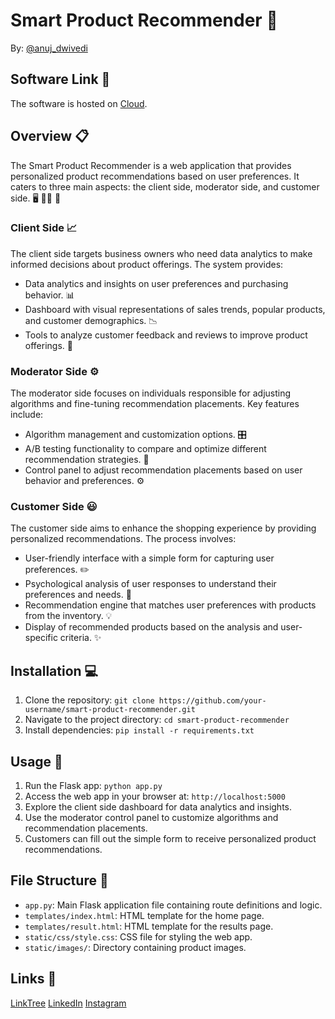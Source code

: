 # Smart Product Recommender :rocket:
By: [@anuj_dwivedi](https://anuj-profile.vercel.app/)

## Software Link :link:

The software is hosted on [Cloud](https://automata-two.vercel.app/).

## Overview :clipboard:

The Smart Product Recommender is a web application that provides personalized product recommendations based on user preferences. It caters to three main aspects: the client side, moderator side, and customer side. :desktop_computer: :woman_office_worker: :busts_in_silhouette:

### Client Side :chart_with_upwards_trend:

The client side targets business owners who need data analytics to make informed decisions about product offerings. The system provides:

- Data analytics and insights on user preferences and purchasing behavior. :bar_chart:
- Dashboard with visual representations of sales trends, popular products, and customer demographics. :chart_with_downwards_trend:
- Tools to analyze customer feedback and reviews to improve product offerings. :speech_balloon:

### Moderator Side :gear:

The moderator side focuses on individuals responsible for adjusting algorithms and fine-tuning recommendation placements. Key features include:

- Algorithm management and customization options. :control_knobs:
- A/B testing functionality to compare and optimize different recommendation strategies. :1234:
- Control panel to adjust recommendation placements based on user behavior and preferences. :gear:

### Customer Side :smiley:

The customer side aims to enhance the shopping experience by providing personalized recommendations. The process involves:

- User-friendly interface with a simple form for capturing user preferences. :pencil2:
- Psychological analysis of user responses to understand their preferences and needs. :thought_balloon:
- Recommendation engine that matches user preferences with products from the inventory. :bulb:
- Display of recommended products based on the analysis and user-specific criteria. :sparkles:

## Installation :computer:

1. Clone the repository: `git clone https://github.com/your-username/smart-product-recommender.git`
2. Navigate to the project directory: `cd smart-product-recommender`
3. Install dependencies: `pip install -r requirements.txt`

## Usage :rocket:

1. Run the Flask app: `python app.py`
2. Access the web app in your browser at: `http://localhost:5000`
3. Explore the client side dashboard for data analytics and insights.
4. Use the moderator control panel to customize algorithms and recommendation placements.
5. Customers can fill out the simple form to receive personalized product recommendations.

## File Structure :file_folder:

- `app.py`: Main Flask application file containing route definitions and logic.
- `templates/index.html`: HTML template for the home page.
- `templates/result.html`: HTML template for the results page.
- `static/css/style.css`: CSS file for styling the web app.
- `static/images/`: Directory containing product images.

## Links 🔗

[LinkTree](https://linktr.ee/anuj_dwivedi)
[LinkedIn](https://www.linkedin.com/in/anuj-dwivedi-1352831b1/)
[Instagram](https://www.instagram.com/anuj_dwvd_0/)

